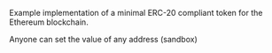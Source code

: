 Example implementation of a minimal ERC-20 compliant token for the Ethereum blockchain.

Anyone can set the value of any address (sandbox)

